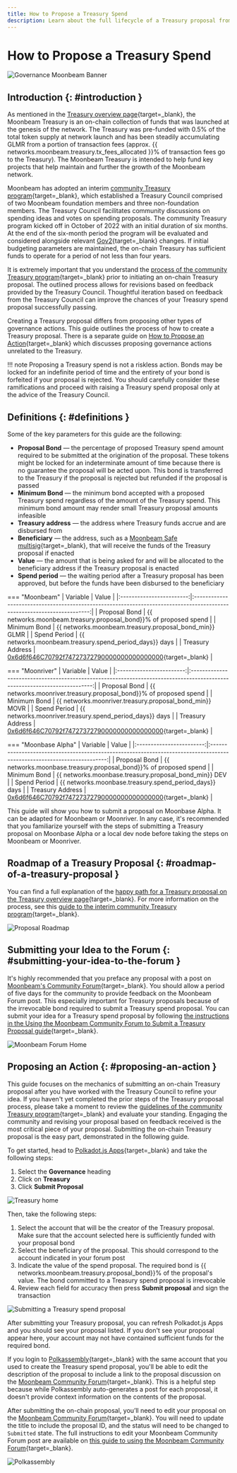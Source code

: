 ```yaml
---
title: How to Propose a Treasury Spend
description: Learn about the full lifecycle of a Treasury proposal from initial proposal on Moonbeam's Community forum to initiating the on-chain Treasury spend with a bond.
---
```


# How to Propose a Treasury Spend

![Governance Moonbeam Banner](/images/tokens/governance/treasury-proposals/treasury-proposal-banner.png)

## Introduction {: #introduction } 

As mentioned in the [Treasury overview page](/learn/features/governance/#definitions){target=_blank}, the Moonbeam Treasury is an on-chain collection of funds that was launched at the genesis of the network. The Treasury was pre-funded with 0.5% of the total token supply at network launch and has been steadily accumulating GLMR from a portion of transaction fees (approx. {{ networks.moonbeam.treasury.tx_fees_allocated }}% of transaction fees go to the Treasury). The Moonbeam Treasury is intended to help fund key projects that help maintain and further the growth of the Moonbeam network.

Moonbeam has adopted an interim [community Treasury program](https://moonbeam.foundation/news/proposal-treasury-program-approved/){target=_blank}, which established a Treasury Council comprised of two Moonbeam foundation members and three non-foundation members. The Treasury Council facilitates community discussions on spending ideas and votes on spending proposals. The community Treasury program kicked off in October of 2022 with an initial duration of six months. At the end of the six-month period the program will be evaluated and considered alongside relevant [Gov2](https://moonbeam.network/blog/opengov/){target=_blank} changes. If initial budgeting parameters are maintained, the on-chain Treasury has sufficient funds to operate for a period of not less than four years. 

It is extremely important that you understand the [process of the community Treasury program](https://github.com/moonbeam-foundation/treasury/blob/main/interim/interim_treasury_proposal.md){target=_blank} prior to initiating an on-chain Treasury proposal. The outlined process allows for revisions based on feedback provided by the Treasury Council. Thoughtful iteration based on feedback from the Treasury Council can improve the chances of your Treasury spend proposal successfully passing. 

Creating a Treasury proposal differs from proposing other types of governance actions. This guide outlines the process of how to create a Treasury proposal. There is a separate guide on [How to Propose an Action](/tokens/governance/proposals/){target=_blank} which discusses proposing governance actions unrelated to the Treasury.

!!! note
    Proposing a Treasury spend is not a riskless action. Bonds may be locked for an indefinite period of time and the entirety of your bond is forfeited if your proposal is rejected. You should carefully consider these ramifications and proceed with raising a Treasury spend proposal only at the advice of the Treasury Council.

## Definitions {: #definitions } 

Some of the key parameters for this guide are the following:

 - **Proposal Bond** — the percentage of proposed Treasury spend amount required to be submitted at the origination of the proposal. These tokens might be locked for an indeterminate amount of time because there is no guarantee the proposal will be acted upon. This bond is transferred to the Treasury if the proposal is rejected but refunded if the proposal is passed
 - **Minimum Bond** — the minimum bond accepted with a proposed Treasury spend regardless of the amount of the Treasury spend. This minimum bond amount may render small Treasury proposal amounts infeasible
 - **Treasury address** — the address where Treasury funds accrue and are disbursed from
 - **Beneficiary** — the address, such as a [Moonbeam Safe multisig](/tokens/manage/multisig-safe/){target=_blank}, that will receive the funds of the Treasury proposal if enacted
 - **Value** — the amount that is being asked for and will be allocated to the beneficiary address if the Treasury proposal is enacted
 - **Spend period** — the waiting period after a Treasury proposal has been approved, but before the funds have been disbursed to the beneficiary

=== "Moonbeam"
    |         Variable         |                                                          Value                                                          |
    |:------------------------:|:-----------------------------------------------------------------------------------------------------------------------:|
    |      Proposal Bond       | {{ networks.moonbeam.treasury.proposal_bond}}% of proposed spend  |
    |     Minimum Bond     |   {{ networks.moonbeam.treasury.proposal_bond_min}} GLMR |
    |     Spend Period     |   {{ networks.moonbeam.treasury.spend_period_days}} days |
    |     Treasury Address     |   [0x6d6f646C70792f74727372790000000000000000](https://moonbeam.subscan.io/account/0x6d6f646C70792f74727372790000000000000000){target=_blank} |

=== "Moonriver"
    |         Variable         |                                                           Value                                                           |
    |:------------------------:|:-------------------------------------------------------------------------------------------------------------------------:|
    |      Proposal Bond       | {{ networks.moonriver.treasury.proposal_bond}}% of proposed spend  |
    |     Minimum Bond     |   {{ networks.moonriver.treasury.proposal_bond_min}} MOVR |
    |     Spend Period     |   {{ networks.moonriver.treasury.spend_period_days}} days |
    |     Treasury Address     |   [0x6d6f646C70792f74727372790000000000000000](https://moonriver.subscan.io/account/0x6d6f646C70792f74727372790000000000000000){target=_blank} |
    
=== "Moonbase Alpha"
    |         Variable         |                                                          Value                                                          |
    |:------------------------:|:-----------------------------------------------------------------------------------------------------------------------:|
    |      Proposal Bond       | {{ networks.moonbase.treasury.proposal_bond}}% of proposed spend  |
    |     Minimum Bond     |   {{ networks.moonbase.treasury.proposal_bond_min}} DEV |
    |     Spend Period     |   {{ networks.moonbase.treasury.spend_period_days}} days |
    |     Treasury Address     |   [0x6d6f646C70792f74727372790000000000000000](https://moonbase.subscan.io/account/0x6d6F646c70632f74727372790000000000000000){target=_blank} |


This guide will show you how to submit a proposal on Moonbase Alpha. It can be adapted for Moonbeam or Moonriver. In any case, it's recommended that you familiarize yourself with the steps of submitting a Treasury proposal on Moonbase Alpha or a local dev node before taking the steps on Moonbeam or Moonriver. 

## Roadmap of a Treasury Proposal {: #roadmap-of-a-treasury-proposal } 

You can find a full explanation of the [happy path for a Treasury proposal on the Treasury overview page](/learn/features/treasury/){target=_blank}. For more information on the process, see this [guide to the interim community Treasury program](https://moonbeam.foundation/news/proposal-treasury-program-approved/){target=_blank}.

![Proposal Roadmap](/images/tokens/governance/treasury-proposals/treasury-proposal-roadmap.png)

## Submitting your Idea to the Forum {: #submitting-your-idea-to-the-forum }

It's highly recommended that you preface any proposal with a post on [Moonbeam's Community Forum](https://forum.moonbeam.foundation/){target=_blank}. You should allow a period of five days for the community to provide feedback on the Moonbeam Forum post. This especially important for Treasury proposals because of the irrevocable bond required to submit a Treasury spend proposal. You can submit your idea for a Treasury spend proposal by following [the instructions in the Using the Moonbeam Community Forum to Submit a Treasury Proposal guide](https://moonbeam.network/blog/using-moonbeam-community-forum/){target=_blank}. 

![Moonbeam Forum Home](/images/tokens/governance/treasury-proposals/treasury-proposal-1.png)

## Proposing an Action {: #proposing-an-action } 

This guide focuses on the mechanics of submitting an on-chain Treasury proposal after you have worked with the Treasury Council to refine your idea. If you haven't yet completed the prior steps of the Treasury proposal process, please take a moment to review the [guidelines of the community Treasury program](https://github.com/moonbeam-foundation/treasury/blob/main/interim/interim_treasury_proposal.md){target=_blank} and evaluate your standing. Engaging the community and revising your proposal based on feedback received is the most critical piece of your proposal. Submitting the on-chain Treasury proposal is the easy part, demonstrated in the following guide. 

To get started, head to [Polkadot.js Apps](https://polkadot.js.org/apps/?rpc=wss%3A%2F%2Fmoonbeam-alpha.api.onfinality.io%2Fpublic-ws#/treasury){target=_blank} and take the following steps: 

1. Select the **Governance** heading
2. Click on **Treasury** 
3. Click **Submit Proposal**

![Treasury home](/images/tokens/governance/treasury-proposals/treasury-proposal-2.png)

Then, take the following steps:

1. Select the account that will be the creator of the Treasury proposal. Make sure that the account selected here is sufficiently funded with your proposal bond
2. Select the beneficiary of the proposal. This should correspond to the account indicated in your forum post
3. Indicate the value of the spend proposal. The required bond is {{ networks.moonbeam.treasury.proposal_bond}}% of the proposal's value. The bond committed to a Treasury spend proposal is irrevocable
4. Review each field for accuracy then press **Submit proposal** and sign the transaction

![Submitting a Treasury spend proposal](/images/tokens/governance/treasury-proposals/treasury-proposal-3.png)

After submitting your Treasury proposal, you can refresh Polkadot.js Apps and you should see your proposal listed. If you don't see your proposal appear here, your account may not have contained sufficient funds for the required bond. 

If you login to [Polkassembly](https://moonbeam.polkassembly.network/){target=_blank} with the same account that you used to create the Treasury spend proposal, you'll be able to edit the description of the proposal to include a link to the proposal discussion on the [Moonbeam Community Forum](https://forum.moonbeam.foundation/){target=_blank}. This is a helpful step because while Polkassembly auto-generates a post for each proposal, it doesn't provide context information on the contents of the proposal. 

After submitting the on-chain proposal, you’ll need to edit your proposal on the [Moonbeam Community Forum](https://forum.moonbeam.foundation/){target=_blank}. You will need to update the title to include the proposal ID, and the status will need to be changed to `Submitted` state. The full instructions to edit your Moonbeam Community Forum post are available on [this guide to using the Moonbeam Community Forum](https://moonbeam.network/blog/using-moonbeam-community-forum/){target=_blank}.

![Polkassembly](/images/tokens/governance/treasury-proposals/treasury-proposal-4.png)
